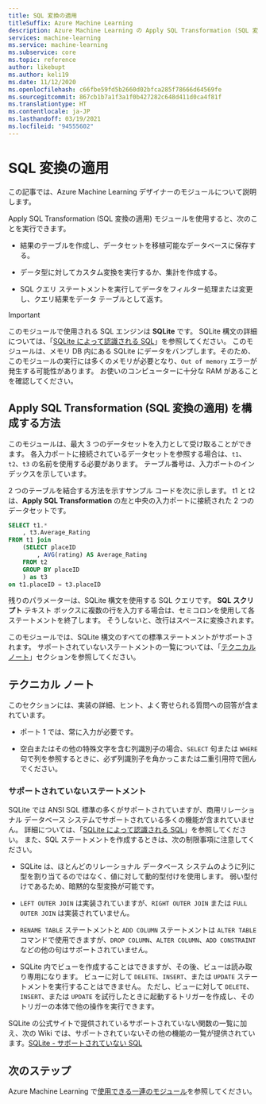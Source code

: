 ```yaml
---
title: SQL 変換の適用
titleSuffix: Azure Machine Learning
description: Azure Machine Learning の Apply SQL Transformation (SQL 変換の適用) モジュールを使用して入力データセットに対して SQLite クエリを実行し、データを変換する方法について説明します。
services: machine-learning
ms.service: machine-learning
ms.subservice: core
ms.topic: reference
author: likebupt
ms.author: keli19
ms.date: 11/12/2020
ms.openlocfilehash: c66fbe59fd5b2660d02bfca285f78666d64569fe
ms.sourcegitcommit: 867cb1b7a1f3a1f0b427282c648d411d0ca4f81f
ms.translationtype: HT
ms.contentlocale: ja-JP
ms.lasthandoff: 03/19/2021
ms.locfileid: "94555602"
---
```

# <a name="apply-sql-transformation"></a>SQL 変換の適用

この記事では、Azure Machine Learning デザイナーのモジュールについて説明します。

Apply SQL Transformation (SQL 変換の適用) モジュールを使用すると、次のことを実行できます。
  
-   結果のテーブルを作成し、データセットを移植可能なデータベースに保存する。  
  
-   データ型に対してカスタム変換を実行するか、集計を作成する。  
  
-   SQL クエリ ステートメントを実行してデータをフィルター処理または変更し、クエリ結果をデータ テーブルとして返す。  

> [!IMPORTANT]
> このモジュールで使用される SQL エンジンは **SQLite** です。 SQLite 構文の詳細については、「[SQLite によって認識される SQL](https://www.sqlite.org/index.html)」を参照してください。
> このモジュールは、メモリ DB 内にある SQLite にデータをバンプします。そのため、このモジュールの実行には多くのメモリが必要となり、`Out of memory` エラーが発生する可能性があります。 お使いのコンピューターに十分な RAM があることを確認してください。

## <a name="how-to-configure-apply-sql-transformation"></a>Apply SQL Transformation (SQL 変換の適用) を構成する方法  

このモジュールは、最大 3 つのデータセットを入力として受け取ることができます。 各入力ポートに接続されているデータセットを参照する場合は、`t1`、`t2`、`t3` の名前を使用する必要があります。 テーブル番号は、入力ポートのインデックスを示しています。  

2 つのテーブルを結合する方法を示すサンプル コードを次に示します。 t1 と t2 は、**Apply SQL Transformation** の左と中央の入力ポートに接続された 2 つのデータセットです。

```sql
SELECT t1.*
    , t3.Average_Rating
FROM t1 join
    (SELECT placeID
        , AVG(rating) AS Average_Rating
    FROM t2
    GROUP BY placeID
    ) as t3
on t1.placeID = t3.placeID
```
  
残りのパラメーターは、SQLite 構文を使用する SQL クエリです。 **SQL スクリプト** テキスト ボックスに複数の行を入力する場合は、セミコロンを使用して各ステートメントを終了します。 そうしないと、改行はスペースに変換されます。  

このモジュールでは、SQLite 構文のすべての標準ステートメントがサポートされます。 サポートされていないステートメントの一覧については、「[テクニカル ノート](#technical-notes)」セクションを参照してください。

##  <a name="technical-notes"></a>テクニカル ノート  

このセクションには、実装の詳細、ヒント、よく寄せられる質問への回答が含まれています。

-   ポート 1 では、常に入力が必要です。  
  
-   空白またはその他の特殊文字を含む列識別子の場合、`SELECT` 句または `WHERE` 句で列を参照するときに、必ず列識別子を角かっこまたは二重引用符で囲んでください。  
  
### <a name="unsupported-statements"></a>サポートされていないステートメント  

SQLite では ANSI SQL 標準の多くがサポートされていますが、商用リレーショナル データベース システムでサポートされている多くの機能が含まれていません。 詳細については、「[SQLite によって認識される SQL](http://www.sqlite.org/lang.html)」を参照してください。 また、SQL ステートメントを作成するときは、次の制限事項に注意してください。  
  
- SQLite は、ほとんどのリレーショナル データベース システムのように列に型を割り当てるのではなく、値に対して動的型付けを使用します。 弱い型付けであるため、暗黙的な型変換が可能です。  
  
- `LEFT OUTER JOIN` は実装されていますが、`RIGHT OUTER JOIN` または `FULL OUTER JOIN` は実装されていません。  

- `RENAME TABLE` ステートメントと `ADD COLUMN` ステートメントは `ALTER TABLE` コマンドで使用できますが、`DROP COLUMN`、`ALTER COLUMN`、`ADD CONSTRAINT` などの他の句はサポートされていません。  
  
- SQLite 内でビューを作成することはできますが、その後、ビューは読み取り専用になります。 ビューに対して `DELETE`、`INSERT`、または `UPDATE` ステートメントを実行することはできません。 ただし、ビューに対して `DELETE`、`INSERT`、または `UPDATE` を試行したときに起動するトリガーを作成し、そのトリガーの本体で他の操作を実行できます。  
  

SQLite の公式サイトで提供されているサポートされていない関数の一覧に加え、次の Wiki では、サポートされていないその他の機能の一覧が提供されています。[SQLite - サポートされていない SQL](http://www2.sqlite.org/cvstrac/wiki?p=UnsupportedSql)  
    
## <a name="next-steps"></a>次のステップ

Azure Machine Learning で[使用できる一連のモジュール](module-reference.md)を参照してください。 
